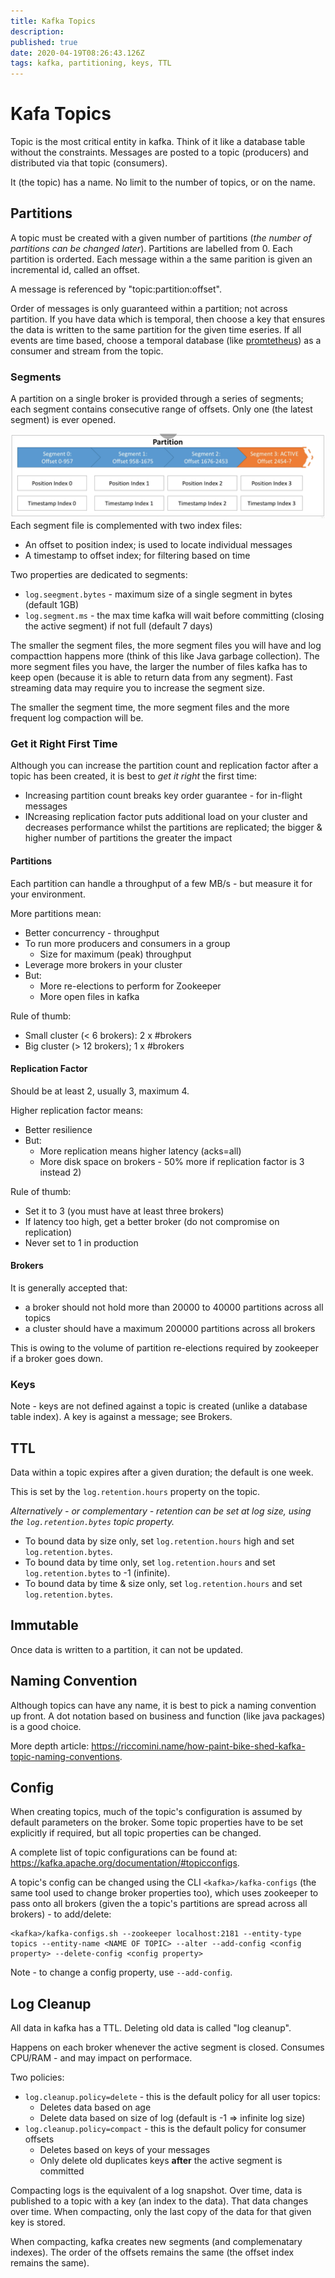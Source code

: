 ```yaml
---
title: Kafka Topics
description: 
published: true
date: 2020-04-19T08:26:43.126Z
tags: kafka, partitioning, keys, TTL
---
```


# Kafa Topics
Topic is the most critical entity in kafka. Think of it like a database table without the constraints. Messages are posted to a topic (producers) and distributed via that topic (consumers).

It (the topic) has a name. No limit to the number of topics, or on the name.

## Partitions
A topic must be created with a given number of partitions (_the number of partitions can be changed later_). Partitions are labelled from 0. Each partition is orderted. Each message within a the same parition is given an incremental id, called an offset.

A message is referenced by "topic:partition:offset".

Order of messages is only guaranteed within a partition; not across partition. If you have data which is temporal, then choose a key that ensures the data is written to the same partition for the given time eseries. If all events are time based, choose a temporal database (like [promtetheus](https://en.wikipedia.org/wiki/Time_series_database)) as a consumer and stream from the topic.

### Segments
A partition on a single broker is provided through a series of segments; each segment contains consecutive range of offsets. Only one (the latest segment) is ever opened.

![kafka-segments.png](/uploads/kafka/kafka-segments.png)
Each segment file is complemented with two index files:
* An offset to position index; is used to locate individual messages
* A timestamp to offset index; for filtering based on time

Two properties are dedicated to segments:
* `log.seegment.bytes` - maximum size of a single segment in bytes (default 1GB)
* `log.segment.ms` - the max time kafka will wait before committing (closing the active segment) if not full (default 7 days)

The smaller the segment files, the more segment files you will have and log compacttion happens more (think of this like Java garbage collection). The more segment files you have, the larger the number of files kafka has to keep open (because it is able to return data from any segment). Fast streaming data may require you to increase the segment size.

The smaller the segment time, the more segment files and the more frequent log compaction will be.


### Get it Right First Time
Although you can increase the partition count and replication factor after a topic has been created, it is best to _get it right_ the first time:
* Increasing partition count breaks key order guarantee - for in-flight messages
* INcreasing replication factor puts additional load on your cluster and decreases performance whilst the partitions are replicated; the bigger & higher number of partitions the greater the impact

#### Partitions
Each partition can handle a throughput of a few MB/s - but measure it for your environment.

More partitions mean:
* Better concurrency - throughput
* To run more producers and consumers in a group
  * Size for maximum (peak) throughput
* Leverage more brokers in your cluster
* But:
  * More re-elections to perform for Zookeeper
  * More open files in kafka

Rule of thumb:
* Small cluster (< 6 brokers): 2 x  #brokers
* Big cluster (> 12 brokers); 1 x #brokers

#### Replication Factor
Should be at least 2, usually 3, maximum 4.

Higher replication factor means:
* Better resilience
* But:
  * More replication means higher latency (acks=all)
  * More disk space on brokers - 50% more if replication factor is 3 instead 2)
  
Rule of thumb:
* Set it to 3 (you must have at least three brokers)
* If latency too high, get a better broker (do not compromise on replication)
* Never set to 1 in production

#### Brokers
It is generally accepted that:
* a broker should not hold more than 20000 to 40000 partitions across all topics
* a cluster should have a maximum 200000 partitions across all brokers

This is owing to the volume of partition re-elections required by zookeeper if a broker goes down.

### Keys
Note - keys are not defined against a topic is created (unlike a database table index). A key is against a message; see Brokers.


## TTL
Data within a topic expires after a given duration; the default is one week.

This is set by the `log.retention.hours` property on the topic.

_Alternatively - or complementary - retention can be set at log size, using the `log.retention.bytes` topic property._

* To bound data by size only, set `log.retention.hours` high and set `log.retention.bytes`.
* To bound data by time only, set `log.retention.hours` and set `log.retention.bytes` to -1 (infinite).
* To bound data by time & size only, set `log.retention.hours` and set `log.retention.bytes`.


## Immutable
Once data is written to a partition, it can not be updated.

## Naming Convention
Although topics can have any name, it is best to pick a naming convention up front. A dot notation based on business and function (like java packages) is a good choice.

More depth article: https://riccomini.name/how-paint-bike-shed-kafka-topic-naming-conventions.

## Config
When creating topics, much of the topic's configuration is assumed by default parameters on the broker. Some topic properties have to be set explicitly if required, but all topic properties can be changed.

A complete list of topic configurations can be found at: https://kafka.apache.org/documentation/#topicconfigs.

A topic's config can be changed using the CLI `<kafka>/kafka-configs` (the same tool used to change broker properties too), which uses zookeeper to pass onto all brokers (given the a topic's partitions are spread across all brokers) - to add/delete:
```
<kafka>/kafka-configs.sh --zookeeper localhost:2181 --entity-type topics --entity-name <NAME OF TOPIC> --alter --add-config <config property> --delete-config <config property>
```

Note - to change a config property, use `--add-config`.


## Log Cleanup
All data in kafka has a TTL. 	Deleting old data is called "log cleanup".

Happens on each broker whenever the active segment is closed. Consumes CPU/RAM - and may impact on performace.

Two policies:
* `log.cleanup.policy=delete` - this is the default policy for all user topics:
  * Deletes data based on age
  * Delete data based on size of log (default is -1 => infinite log size)
* `log.cleanup.policy=compact` - this is the default policy for consumer offsets
  * Deletes based on keys of your messages
  * Only delete old duplicates keys **after** the active segment is committed

Compacting logs is the equivalent of a log snapshot. Over time, data is published to a topic with a key (an index to the data). That data changes over time. When compacting, only the last copy of the data for that given key is stored.

When compacting, kafka creates new segments (and complemenatary indexes). The order of the offsets remains the same (the offset index remains the same).